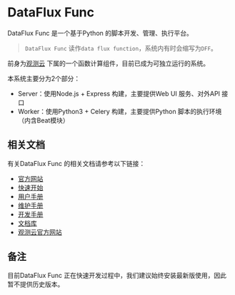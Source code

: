 # DataFlux Func

DataFlux Func 是一个基于Python 的脚本开发、管理、执行平台。

> `DataFlux Func` 读作`data flux function`，系统内有时会缩写为`DFF`。

前身为[观测云](https://guance.com/) 下属的一个函数计算组件，目前已成为可独立运行的系统。

本系统主要分为2个部分：

- Server：使用Node.js + Express 构建，主要提供Web UI 服务、对外API 接口
- Worker：使用Python3 + Celery 构建，主要提供Python 脚本的执行环境（内含Beat模块）

## 相关文档

有关DataFlux Func 的相关文档请参考以下链接：

- [官方网站](https://function.guance.com)
- [快速开始](https://function.guance.com/#/read?q=/dataflux/func/quick-start.md)
- [用户手册](https://t.guance.com/func-user-guide)
- [维护手册](https://function.guance.com/#/read?q=/dataflux/func/maintenance-guide.md)
- [开发手册](https://function.guance.com/#/read?q=/dataflux/func/development-guide.md)
- [文档库](https://www.yuque.com/dataflux/func)
- [观测云官方网站](https://guance.com/)

## 备注

目前DataFlux Func 正在快速开发过程中，我们建议始终安装最新版使用，因此暂不提供历史版本。
